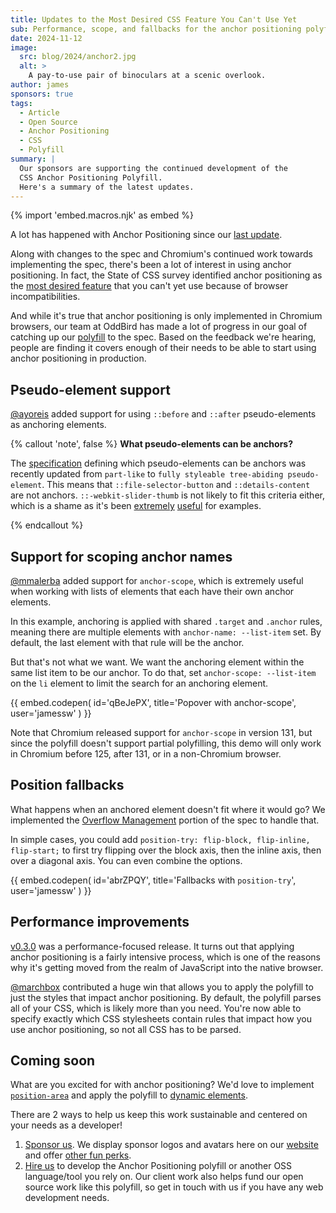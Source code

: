```yaml
---
title: Updates to the Most Desired CSS Feature You Can't Use Yet
sub: Performance, scope, and fallbacks for the anchor positioning polyfill
date: 2024-11-12
image:
  src: blog/2024/anchor2.jpg
  alt: >
    A pay-to-use pair of binoculars at a scenic overlook.
author: james
sponsors: true
tags:
  - Article
  - Open Source
  - Anchor Positioning
  - CSS
  - Polyfill
summary: |
  Our sponsors are supporting the continued development of the
  CSS Anchor Positioning Polyfill.
  Here's a summary of the latest updates.
---
```

{% import 'embed.macros.njk' as embed %}

A lot has happened with Anchor Positioning since our [last update](/2024/07/02/anchor-position-polyfill/).

Along with changes to the spec and Chromium's continued work towards
implementing the spec, there's been a lot of interest in using anchor
positioning. In fact, the State of CSS survey identified anchor positioning as
the [most desired
feature](https://2024.stateofcss.com/en-US/usage/#css_interoperability_features)
that you can't yet use because of browser
incompatibilities.

And while it's true that anchor positioning is only implemented in Chromium
browsers, our team at OddBird has made a lot of progress in our goal of
catching up our [polyfill](https://github.com/oddbird/css-anchor-positioning) to
the spec. Based on the feedback we're hearing, people are finding it covers
enough of their needs to be able to start using anchor positioning in
production.

## Pseudo-element support

[@ayoreis](https://github.com/ayoreis) added support for using `::before` and
`::after` pseudo-elements as anchoring elements.

{% callout 'note', false %}
**What pseudo-elements can be anchors?**

The [specification](https://drafts.csswg.org/css-anchor-position-1/#target)
defining which pseudo-elements can be anchors was recently updated from
`part-like` to `fully styleable tree-abiding pseudo-element`. This means that
`::file-selector-button` and `::details-content` are not anchors.
`::-webkit-slider-thumb` is not likely to fit this criteria either, which is a
shame as it's been [extremely](https://codepen.io/jamessw/pen/KKLMJKm)
[useful](https://codepen.io/jamessw/pen/ZENpWao) for examples.

{% endcallout %}

## Support for scoping anchor names

[@mmalerba](https://github.com/mmalerba) added support for `anchor-scope`, which
is extremely useful when working with lists of elements that each have their own
anchor elements.

In this example, anchoring is applied with shared `.target` and `.anchor` rules,
meaning there are multiple elements with `anchor-name: --list-item` set. By
default, the last element with that rule will be the anchor.

But that's not what we want. We want the anchoring element within the same list
item to be our anchor. To do that, set `anchor-scope: --list-item` on
the `li` element to limit the search for an anchoring element.

{{ embed.codepen(
  id='qBeJePX',
  title='Popover with anchor-scope',
  user='jamessw'
) }}

Note that Chromium released support for `anchor-scope` in version 131, but since
the polyfill doesn't support partial polyfilling, this demo will only work in
Chromium before 125, after 131, or in a non-Chromium browser.

## Position fallbacks

What happens when an anchored element doesn't fit where it would go? We
implemented the [Overflow
Management](https://drafts.csswg.org/css-anchor-position/#fallback) portion of
the spec to handle that.

In simple cases, you could add `position-try: flip-block, flip-inline,
flip-start;` to first try flipping over the block axis, then the inline axis,
then over a diagonal axis. You can even combine the options.

{{ embed.codepen(
  id='abrZPQY',
  title='Fallbacks with `position-try`',
  user='jamessw'
) }}

## Performance improvements

[v0.3.0](https://github.com/oddbird/css-anchor-positioning/releases/tag/v0.3.0)
was a performance-focused release. It turns out that applying anchor positioning
is a fairly intensive process, which is one of the reasons why it's getting
moved from the realm of JavaScript into the native browser.

[@marchbox](https://github.com/marchbox) contributed a huge win that allows you
to apply the polyfill to just the styles that impact anchor positioning. By
default, the polyfill parses all of your CSS, which is likely more than you
need. You're now able to specify exactly which CSS stylesheets contain rules
that impact how you use anchor positioning, so not all CSS has to be parsed.

## Coming soon

What are you excited for with anchor positioning? We'd love to implement
[`position-area`](https://github.com/oddbird/css-anchor-positioning/issues/181)
and apply the polyfill to [dynamic
elements](https://github.com/oddbird/css-anchor-positioning/issues/91).

There are 2 ways to help us keep this work sustainable and centered on your
needs as a developer!

1. [Sponsor us](https://opencollective.com/oddbird-open-source). We display
   sponsor logos and avatars here on our [website](#open-source-sponsors) and
   offer [other fun perks](https://github.com/sponsors/oddbird).
2. [Hire us](/contact/) to develop the Anchor Positioning polyfill or another
   OSS language/tool you rely on. Our client work also helps fund our open
   source work like this polyfill, so get in touch with us if you have any web
   development needs.
